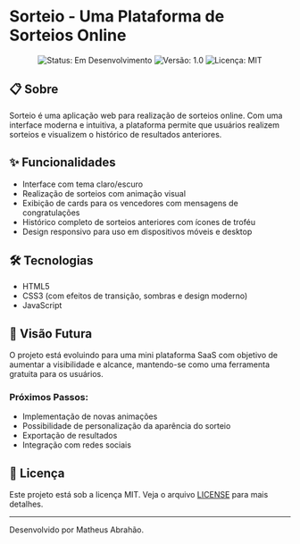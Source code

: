 # Sorteio - Uma Plataforma de Sorteios Online

<p align="center">
  <img src="https://img.shields.io/badge/Status-Em%20Desenvolvimento-yellow" alt="Status: Em Desenvolvimento">
  <img src="https://img.shields.io/badge/Versão-1.0-blue" alt="Versão: 1.0">
  <img src="https://img.shields.io/badge/Licença-MIT-green" alt="Licença: MIT">
</p>

## 📋 Sobre

Sorteio é uma aplicação web para realização de sorteios online. Com uma interface moderna e intuitiva, a plataforma permite que usuários realizem sorteios e visualizem o histórico de resultados anteriores.

## ✨ Funcionalidades

- Interface com tema claro/escuro
- Realização de sorteios com animação visual
- Exibição de cards para os vencedores com mensagens de congratulações
- Histórico completo de sorteios anteriores com ícones de troféu
- Design responsivo para uso em dispositivos móveis e desktop

## 🛠️ Tecnologias

- HTML5
- CSS3 (com efeitos de transição, sombras e design moderno)
- JavaScript

## 🔮 Visão Futura

O projeto está evoluindo para uma mini plataforma SaaS com objetivo de aumentar a visibilidade e alcance, mantendo-se como uma ferramenta gratuita para os usuários.

### Próximos Passos:

- Implementação de novas animações
- Possibilidade de personalização da aparência do sorteio
- Exportação de resultados
- Integração com redes sociais

## 📝 Licença

Este projeto está sob a licença MIT. Veja o arquivo [LICENSE](LICENSE) para mais detalhes.

---

Desenvolvido por Matheus Abrahão.